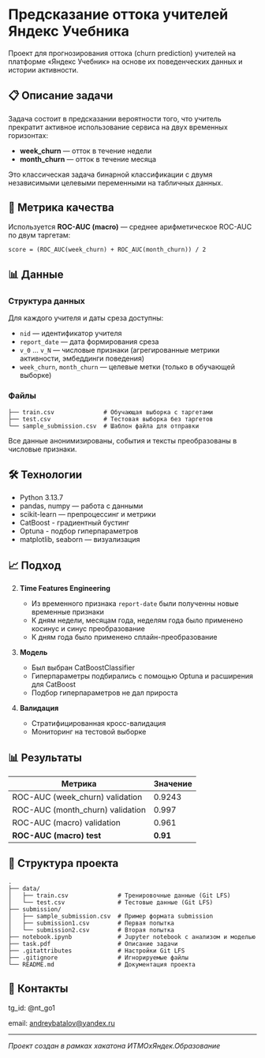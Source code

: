 # Предсказание оттока учителей Яндекс Учебника

Проект для прогнозирования оттока (churn prediction) учителей на платформе «Яндекс Учебник» на основе их поведенческих данных и истории активности.

## 📋 Описание задачи

Задача состоит в предсказании вероятности того, что учитель прекратит активное использование сервиса на двух временных горизонтах:
- **week_churn** — отток в течение недели
- **month_churn** — отток в течение месяца

Это классическая задача бинарной классификации с двумя независимыми целевыми переменными на табличных данных.

## 🎯 Метрика качества

Используется **ROC-AUC (macro)** — среднее арифметическое ROC-AUC по двум таргетам:

```
score = (ROC_AUC(week_churn) + ROC_AUC(month_churn)) / 2
```

## 📊 Данные

### Структура данных

Для каждого учителя и даты среза доступны:
- `nid` — идентификатор учителя
- `report_date` — дата формирования среза
- `v_0` ... `v_N` — числовые признаки (агрегированные метрики активности, эмбеддинги поведения)
- `week_churn`, `month_churn` — целевые метки (только в обучающей выборке)

### Файлы

```
├── train.csv              # Обучающая выборка с таргетами
├── test.csv               # Тестовая выборка без таргетов
└── sample_submission.csv  # Шаблон файла для отправки
```

Все данные анонимизированы, события и тексты преобразованы в числовые признаки.

## 🛠 Технологии

- Python 3.13.7
- pandas, numpy — работа с данными
- scikit-learn — препроцессинг и метрики
- CatBoost - градиентный бустинг
- Optuna - подбор гиперпараметров
- matplotlib, seaborn — визуализация

## 📈 Подход

2. **Time Features Engineering**
   - Из временного признака ```report-date``` были полученны новые временные признаки
   - К дням недели, месяцам года, неделям года было применено косинус и синус преобразование
   - К дням года было применено сплайн-преобразование

3. **Модель**
   - Был выбран CatBoostClassifier
   - Гиперпараметры подбирались с помощью Optuna и расширения для CatBoost
   - Подбор гиперпараметров не дал прироста

4. **Валидация**
   - Стратифицированная кросс-валидация
   - Мониторинг на тестовой выборке

## 📊 Результаты

| Метрика | Значение |
|---------|----------|
| ROC-AUC (week_churn) validation | 0.9243 |
| ROC-AUC (month_churn) validation | 0.997 |
| ROC-AUC (macro) validation | 0.961 |
| **ROC-AUC (macro) test** | **0.91** |

## 📁 Структура проекта
```
.
├── data/
│   ├── train.csv              # Тренировочные данные (Git LFS)
│   └── test.csv               # Тестовые данные (Git LFS)
├── submission/
│   ├── sample_submission.csv  # Пример формата submission
│   ├── submission1.csv        # Первая попытка
│   └── submission2.csv        # Вторая попытка
├── notebook.ipynb             # Jupyter notebook с анализом и моделью
├── task.pdf                   # Описание задачи
├── .gitattributes             # Настройки Git LFS
├── .gitignore                 # Игнорируемые файлы
└── README.md                  # Документация проекта
```

## 📧 Контакты

tg_id: @nt_go1

email: andreybatalov@yandex.ru

---

*Проект создан в рамках хакатона ИТМОxЯндек.Образование*
